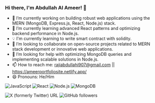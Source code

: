 ### Hi there, I'm Abdullah Al Ameer! 👋

- 🔭 I’m currently working on building robust web applications using the MERN (MongoDB, Express.js, React, Node.js) stack.
- 🌱 I’m currently learning advanced React patterns and optimizing backend performance in Node.js.
- 💡 I'm currently learning to write smart contract with solidity.
- 👯 I’m looking to collaborate on open-source projects related to MERN stack development or innovative web applications.
- 🤔 I’m looking for help with optimizing MongoDB queries and implementing scalable solutions in Node.js.
- 📫 How to reach me: rajiabdullahi907@gmail.com || https://ameerportfoliosite.netlify.app/
- 😄 Pronouns: He/Him


![JavaScript](https://img.shields.io/badge/-JavaScript-yellow?style=for-the-badge&logo=javascript)
![React](https://img.shields.io/badge/-React-blue?style=for-the-badge&logo=react&logoColor=white)
![Node.js](https://img.shields.io/badge/-Node.js-green?style=for-the-badge&logo=node.js&logoColor=white)
![MongoDB](https://img.shields.io/badge/-MongoDB-green?style=for-the-badge&logo=mongodb)

![X (formerly Twitter) URL](https://img.shields.io/twitter/https://twitter.com/alAmeer170)
![GitHub followers](https://img.shields.io/github/followers/:ameer017)



